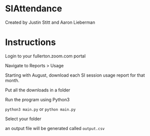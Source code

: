 # SIAttendance

Created by Justin Stitt and Aaron Lieberman

# Instructions

Login to your fullerton.zoom.com portal

Navigate to Reports > Usage

Starting with August, download each SI session usage report for that month. 

Put all the downloads in a folder

Run the program using Python3

`python3 main.py` or `python main.py`

Select your folder

an output file will be generated called `output.csv`

